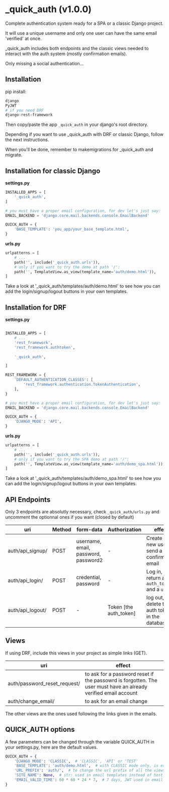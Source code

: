 # _quick_auth (v1.0.0)

Complete authentication system ready for a SPA or a classic Django project.

It will use a unique username and only one user can have the same email 'verified' at once.

_quick_auth includes both endpoints and the classic views needed to interact with the auth system (mostly confirmation emails).

Only missing a social authentication...

## Installation

pip install:

```sh
django
PyJWT
# if you need DRF
django-rest-framework
```
Then copy/paste the app `_quick_auth` in your django's root directory.

Depending if you want to use _quick_auth with DRF or classic Django, follow
the next instructions.

When you'll be done, remember to makemigrations for _quick_auth and migrate.

## Installation for classic Django

**settings.py**
```python
INSTALLED_APPS = [
    '_quick_auth',
]

# you must have a proper email configuration, for dev let's just say:
EMAIL_BACKEND = 'django.core.mail.backends.console.EmailBackend'

QUICK_AUTH = {
    'BASE_TEMPLATE': 'you_app/your_base_template.html',
}

```
**urls.py**
```python
urlpatterns = [
    # ...
    path('', include('_quick_auth.urls')),
    # only if you want to try the demo at path '/':
    path('', TemplateView.as_view(template_name='auth/demo.html')),
]

```
Take a look at '_quick_auth/templates/auth/demo.html' to see how you can add the login/signup/logout buttons in your own templates.

## Installation for DRF


**settings.py**
```python

INSTALLED_APPS = [
    # ...
    'rest_framework',
    'rest_framework.authtoken',
    
    '_quick_auth',

]

REST_FRAMEWORK = {
    'DEFAULT_AUTHENTICATION_CLASSES': [
        'rest_framework.authentication.TokenAuthentication',
    ],
}

# you must have a proper email configuration, for dev let's just say:
EMAIL_BACKEND = 'django.core.mail.backends.console.EmailBackend'

QUICK_AUTH = {
    'DJANGO_MODE': 'API',
}

```

**urls.py**
```python
urlpatterns = [
    # ...
    path('', include('_quick_auth.urls')),
    # only if you want to try the SPA demo at path '/':
    path('', TemplateView.as_view(template_name='auth/demo_spa.html')),
]
```

Take a look at '_quick_auth/templates/auth/demo_spa.html' to see how you can add the login/signup/logout buttons in your own templates.

## API Endpoints

Only 3 endpoints are absolutly necessary, check `_quick_auth/urls.py` and uncomment the optionnal ones if you want (closed by default)

|uri | Method | form-data | Authorization | effect |
| --- | --- | --- | --- | --- |
| auth/api_signup/ | POST | username, email, password, password2 | - | Create a new user, send a confirmation email |
| auth/api_login/ | POST | credential, password | - | Log in, return a `auth_token` and a `user` |
| auth/api_logout/ | POST | - | Token [the auth_token] | log out, delete the auth token in the database |


## Views

If using DRF, include this views in your project as simple links (GET).

| uri | effect |
| --- | --- |
| auth/password_reset_request/ | to ask for a password reset if the passowrd is forgotten. The user must have an already verified email account |
| auth/change_email/ | to ask for an email change |

The other views are the ones used following the links given in the emails.


## QUICK_AUTH options

A few parameters can be changed through the variable QUICK_AUTH in your settings.py,
here are the default values.

```python
QUICK_AUTH = {
    'DJANGO_MODE': 'CLASSIC',  # 'CLASSIC', 'API' or 'TEST'
    'BASE_TEMPLATE': 'auth/demo.html',  # with CLASSIC mode only, is expected to be changed to your own base.html
    'URL_PREFIX': 'auth/',  # to change the url prefix of all the views and endpoints
    'SITE_NAME': None,  # str: used in email templates instead of host name if you want
    'EMAIL_VALID_TIME': 60 * 60 * 24 * 7,  # 7 days, JWT used in email links expiration time
}
```
